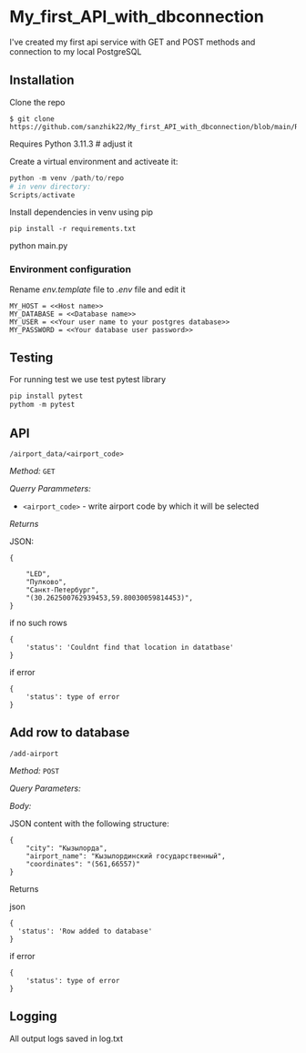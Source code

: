 # My_first_API_with_dbconnection

I've created my first api service with GET and POST methods and connection to my local PostgreSQL 

## Installation
Clone the repo
```
$ git clone https://github.com/sanzhik22/My_first_API_with_dbconnection/blob/main/README.md
```
Requires Python 3.11.3 # adjust it

Create a virtual environment and activeate it:
```python
python -m venv /path/to/repo
# in venv directory:
Scripts/activate
```

Install dependencies in venv using pip

```
pip install -r requirements.txt
```
python main.py
### Environment configuration
Rename *env.template* file to *.env* file and edit it 
```
MY_HOST = <<Host name>>
MY_DATABASE = <<Database name>>
MY_USER = <<Your user name to your postgres database>>
MY_PASSWORD = <<Your database user password>>
```

## Testing
For running test we use test pytest library
```python
pip install pytest
pythom -m pytest
```


## API 
`/airport_data/<airport_code>`

*Method:* `GET`

*Querry Parammeters:*

 - `<airport_code>` - write airport code by which it will be selected

 *Returns*

JSON:

```
{
    
    "LED",
    "Пулково",
    "Санкт-Петербург",
    "(30.262500762939453,59.80030059814453)",
}
```
if no such rows

```
{
    'status': 'Couldnt find that location in datatbase'
}
```

if error 
```
{
    'status': type of error
}
```
## Add row to database

`/add-airport`

*Method:* `POST`

*Query Parameters:*

*Body:*

JSON content with the following structure:

```
{
    "city": "Кызылорда",
    "airport_name": "Кызылординский государственный",
    "coordinates": "(561,66557)"
}
```
Returns

json
```
{
  'status': 'Row added to database'
}
```
if error
```
{
    'status': type of error
}
```

## Logging 
All output logs saved in log.txt